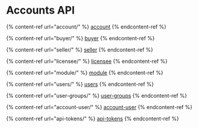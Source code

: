 # Accounts API

{% content-ref url="account/" %}
[account](account/)
{% endcontent-ref %}

{% content-ref url="buyer/" %}
[buyer](buyer/)
{% endcontent-ref %}

{% content-ref url="seller/" %}
[seller](seller/)
{% endcontent-ref %}

{% content-ref url="licensee/" %}
[licensee](licensee/)
{% endcontent-ref %}

{% content-ref url="module/" %}
[module](module/)
{% endcontent-ref %}

{% content-ref url="users/" %}
[users](users/)
{% endcontent-ref %}

{% content-ref url="user-groups/" %}
[user-groups](user-groups/)
{% endcontent-ref %}

{% content-ref url="account-user/" %}
[account-user](account-user/)
{% endcontent-ref %}

{% content-ref url="api-tokens/" %}
[api-tokens](api-tokens/)
{% endcontent-ref %}
